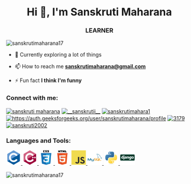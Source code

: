 <h1 align="center">Hi 👋, I'm Sanskruti Maharana</h1>
<h3 align="center">LEARNER</h3>

<p align="left"> <img src="https://komarev.com/ghpvc/?username=sanskrutimaharana17&label=Profile%20views&color=0e75b6&style=flat" alt="sanskrutimaharana17" /> </p>

- 🔭 Currently exploring a lot of things

- 📫 How to reach me **sanskrutimaharana@gmail.com**

- ⚡ Fun fact **I think I'm funny**

<h3 align="left">Connect with me:</h3>
<p align="left">

<a href="https://linkedin.com/in/sanskruti maharana" target="blank"><img align="center" src="https://raw.githubusercontent.com/rahuldkjain/github-profile-readme-generator/master/src/images/icons/Social/linked-in-alt.svg" alt="sanskruti maharana" height="30" width="40" /></a>
<a href="https://instagram.com/__sanskrutii__" target="blank"><img align="center" src="https://raw.githubusercontent.com/rahuldkjain/github-profile-readme-generator/master/src/images/icons/Social/instagram.svg" alt="__sanskrutii__" height="30" width="40" /></a>
<a href="https://www.hackerrank.com/sanskrutimahara1" target="blank"><img align="center" src="https://raw.githubusercontent.com/rahuldkjain/github-profile-readme-generator/master/src/images/icons/Social/hackerrank.svg" alt="sanskrutimahara1" height="30" width="40" /></a>
<a href="https://auth.geeksforgeeks.org/user/https://auth.geeksforgeeks.org/user/sanskrutimaharana/profile" target="blank"><img align="center" src="https://raw.githubusercontent.com/rahuldkjain/github-profile-readme-generator/master/src/images/icons/Social/geeks-for-geeks.svg" alt="https://auth.geeksforgeeks.org/user/sanskrutimaharana/profile" height="30" width="40" /></a>
<a href="https://discord.gg/3179" target="blank"><img align="center" src="https://raw.githubusercontent.com/rahuldkjain/github-profile-readme-generator/master/src/images/icons/Social/discord.svg" alt="3179" height="30" width="40" /></a>
<a href="https://www.codechef.com/users/sanskruti2002" target="blank"><img align="center" src="https://cdn.jsdelivr.net/npm/simple-icons@3.1.0/icons/codechef.svg" alt="sanskruti2002" height="30" width="40" /></a>  
  
  
  
</p>

<h3 align="left">Languages and Tools:</h3>
<p align="left"> <a href="https://www.cprogramming.com/" target="_blank"> <img src="https://raw.githubusercontent.com/devicons/devicon/master/icons/c/c-original.svg" alt="c" width="40" height="40"/> </a> <a href="https://www.w3schools.com/cpp/" target="_blank"> <img src="https://raw.githubusercontent.com/devicons/devicon/master/icons/cplusplus/cplusplus-original.svg" alt="cplusplus" width="40" height="40"/> </a> <a href="https://www.w3schools.com/css/" target="_blank"> <img src="https://raw.githubusercontent.com/devicons/devicon/master/icons/css3/css3-original-wordmark.svg" alt="css3" width="40" height="40"/> </a> <a href="https://www.w3.org/html/" target="_blank"> <img src="https://raw.githubusercontent.com/devicons/devicon/master/icons/html5/html5-original-wordmark.svg" alt="html5" width="40" height="40"/> </a> <a href="https://developer.mozilla.org/en-US/docs/Web/JavaScript" target="_blank"> <img src="https://raw.githubusercontent.com/devicons/devicon/master/icons/javascript/javascript-original.svg" alt="javascript" width="40" height="40"/> </a> <a href="https://www.mysql.com/" target="_blank"> <img src="https://raw.githubusercontent.com/devicons/devicon/master/icons/mysql/mysql-original-wordmark.svg" alt="mysql" width="40" height="40"/> </a> <a href="https://www.python.org" target="_blank"> <img src="https://raw.githubusercontent.com/devicons/devicon/master/icons/python/python-original.svg" alt="python" width="40" height="40"/> </a>
<a href="https://www.djangoproject.com/" target="_blank" rel="noreferrer"> <img src="https://raw.githubusercontent.com/devicons/devicon/master/icons/django/django-original.svg" alt="django" width="40" height="40"/> </a>   
</p>



<p><img align="center" src="https://github-readme-stats.vercel.app/api/top-langs?username=sanskrutimaharana17&show_icons=true&locale=en&layout=compact" alt="sanskrutimaharana17" /></p>


